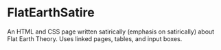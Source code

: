 # FlatEarthSatire
An HTML and CSS page written satirically (emphasis on satirically) about Flat Earth Theory. Uses linked pages, tables, and input boxes.
